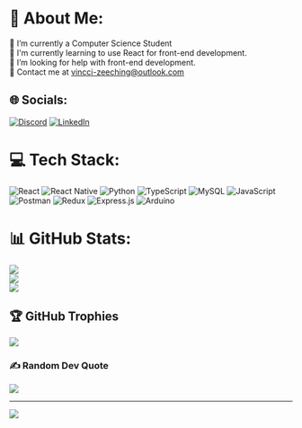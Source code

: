 # 💫 About Me:
🔭 I’m currently a Computer Science Student<br>🌱 I'm currently learning to use React for front-end development. <br>🤝 I’m looking for help with front-end development. <br>💬 Contact me at vincci-zeeching@outlook.com


## 🌐 Socials:
[![Discord](https://img.shields.io/badge/Discord-%237289DA.svg?logo=discord&logoColor=white)](https://discord.gg/iamZeeChing#1387) [![LinkedIn](https://img.shields.io/badge/LinkedIn-%230077B5.svg?logo=linkedin&logoColor=white)](https://linkedin.com/in/www.linkedin.com/in/vincci-zee-ching) 

# 💻 Tech Stack:
![React](https://img.shields.io/badge/react-%2320232a.svg?style=flat&logo=react&logoColor=%2361DAFB) ![React Native](https://img.shields.io/badge/react_native-%2320232a.svg?style=flat&logo=react&logoColor=%2361DAFB) ![Python](https://img.shields.io/badge/python-3670A0?style=flat&logo=python&logoColor=ffdd54) ![TypeScript](https://img.shields.io/badge/typescript-%23007ACC.svg?style=flat&logo=typescript&logoColor=white) ![MySQL](https://img.shields.io/badge/mysql-%2300f.svg?style=flat&logo=mysql&logoColor=white) ![JavaScript](https://img.shields.io/badge/javascript-%23323330.svg?style=flat&logo=javascript&logoColor=%23F7DF1E) ![Postman](https://img.shields.io/badge/Postman-FF6C37?style=flat&logo=postman&logoColor=white) ![Redux](https://img.shields.io/badge/redux-%23593d88.svg?style=flat&logo=redux&logoColor=white) ![Express.js](https://img.shields.io/badge/express.js-%23404d59.svg?style=flat&logo=express&logoColor=%2361DAFB) ![Arduino](https://img.shields.io/badge/-Arduino-00979D?style=flat&logo=Arduino&logoColor=white)

# 📊 GitHub Stats:
![](https://github-readme-stats.vercel.app/api?username=Vincci-ZeeChing&theme=dark&hide_border=false&include_all_commits=true&count_private=true)<br/>
![](https://github-readme-streak-stats.herokuapp.com/?user=Vincci-ZeeChing&theme=dark&hide_border=false)<br/>
![](https://github-readme-stats.vercel.app/api/top-langs/?username=Vincci-ZeeChing&theme=dark&hide_border=false&include_all_commits=true&count_private=true&layout=compact)

## 🏆 GitHub Trophies
![](https://github-profile-trophy.vercel.app/?username=Vincci-ZeeChing&theme=radical&no-frame=false&no-bg=false&margin-w=4)

### ✍️ Random Dev Quote
![](https://quotes-github-readme.vercel.app/api?type=horizontal&theme=radical)

---
[![](https://visitcount.itsvg.in/api?id=Vincci-ZeeChing&icon=2&color=0)](https://visitcount.itsvg.in)

<!-- Proudly created with GPRM ( https://gprm.itsvg.in ) -->
